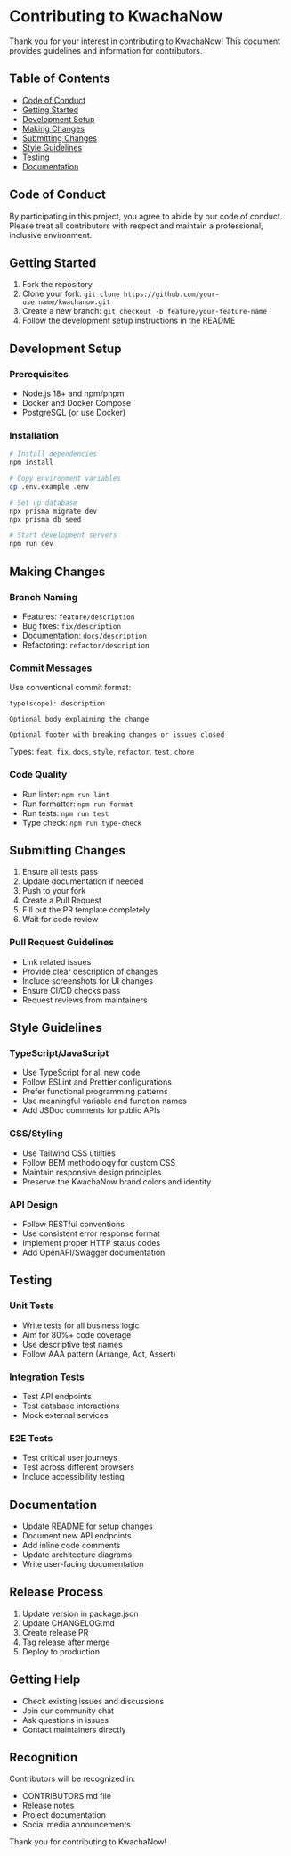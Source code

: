 # Contributing to KwachaNow

Thank you for your interest in contributing to KwachaNow! This document provides guidelines and information for contributors.

## Table of Contents

- [Code of Conduct](#code-of-conduct)
- [Getting Started](#getting-started)
- [Development Setup](#development-setup)
- [Making Changes](#making-changes)
- [Submitting Changes](#submitting-changes)
- [Style Guidelines](#style-guidelines)
- [Testing](#testing)
- [Documentation](#documentation)

## Code of Conduct

By participating in this project, you agree to abide by our code of conduct. Please treat all contributors with respect and maintain a professional, inclusive environment.

## Getting Started

1. Fork the repository
2. Clone your fork: `git clone https://github.com/your-username/kwachanow.git`
3. Create a new branch: `git checkout -b feature/your-feature-name`
4. Follow the development setup instructions in the README

## Development Setup

### Prerequisites

- Node.js 18+ and npm/pnpm
- Docker and Docker Compose
- PostgreSQL (or use Docker)

### Installation

```bash
# Install dependencies
npm install

# Copy environment variables
cp .env.example .env

# Set up database
npx prisma migrate dev
npx prisma db seed

# Start development servers
npm run dev
```

## Making Changes

### Branch Naming

- Features: `feature/description`
- Bug fixes: `fix/description`
- Documentation: `docs/description`
- Refactoring: `refactor/description`

### Commit Messages

Use conventional commit format:

```
type(scope): description

Optional body explaining the change

Optional footer with breaking changes or issues closed
```

Types: `feat`, `fix`, `docs`, `style`, `refactor`, `test`, `chore`

### Code Quality

- Run linter: `npm run lint`
- Run formatter: `npm run format`
- Run tests: `npm run test`
- Type check: `npm run type-check`

## Submitting Changes

1. Ensure all tests pass
2. Update documentation if needed
3. Push to your fork
4. Create a Pull Request
5. Fill out the PR template completely
6. Wait for code review

### Pull Request Guidelines

- Link related issues
- Provide clear description of changes
- Include screenshots for UI changes
- Ensure CI/CD checks pass
- Request reviews from maintainers

## Style Guidelines

### TypeScript/JavaScript

- Use TypeScript for all new code
- Follow ESLint and Prettier configurations
- Prefer functional programming patterns
- Use meaningful variable and function names
- Add JSDoc comments for public APIs

### CSS/Styling

- Use Tailwind CSS utilities
- Follow BEM methodology for custom CSS
- Maintain responsive design principles
- Preserve the KwachaNow brand colors and identity

### API Design

- Follow RESTful conventions
- Use consistent error response format
- Implement proper HTTP status codes
- Add OpenAPI/Swagger documentation

## Testing

### Unit Tests

- Write tests for all business logic
- Aim for 80%+ code coverage
- Use descriptive test names
- Follow AAA pattern (Arrange, Act, Assert)

### Integration Tests

- Test API endpoints
- Test database interactions
- Mock external services

### E2E Tests

- Test critical user journeys
- Test across different browsers
- Include accessibility testing

## Documentation

- Update README for setup changes
- Document new API endpoints
- Add inline code comments
- Update architecture diagrams
- Write user-facing documentation

## Release Process

1. Update version in package.json
2. Update CHANGELOG.md
3. Create release PR
4. Tag release after merge
5. Deploy to production

## Getting Help

- Check existing issues and discussions
- Join our community chat
- Ask questions in issues
- Contact maintainers directly

## Recognition

Contributors will be recognized in:

- CONTRIBUTORS.md file
- Release notes
- Project documentation
- Social media announcements

Thank you for contributing to KwachaNow!